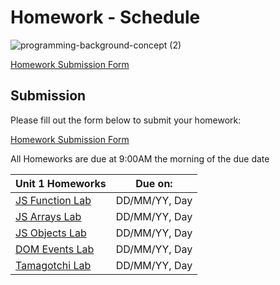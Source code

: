# Homework - Schedule
![programming-background-concept (2)](https://github.com/user-attachments/assets/df086fa1-ab13-4a1a-8d0a-241abdc33802)

[Homework Submission Form](https://forms.gle/mhoucXJdQRj1FyFW7)

## Submission
Please fill out the form below to submit your homework:

[Homework Submission Form]([https://docs.google.com/forms/d/e/1FAIpQLSczjC5_G_P1NIU0-lmfCKZ1_7sAaxFZ9TQ0cFx3nPYF8MfuMw/viewform](https://forms.gle/mhoucXJdQRj1FyFW7))

All Homeworks are due at 9:00AM the morning of the due date

| Unit 1 Homeworks                                                                              | Due on:          | 
| --------------------------------------------------------------------------------------------- | :--------------: | 
| [JS Function Lab](#)                                                                          |  DD/MM/YY, Day   | 
| [JS Arrays Lab](#)                                                                            |  DD/MM/YY, Day   |
| [JS Objects Lab](#)                                                                           |  DD/MM/YY, Day   |
| [DOM Events Lab](#)                                                                           |  DD/MM/YY, Day   |
| [Tamagotchi Lab](#)                                                                           |  DD/MM/YY, Day   |
